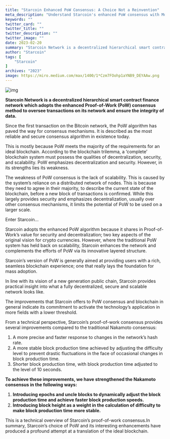 ```yaml
---
title: "Starcoin Enhanced PoW Consensus: A Choice Not a Reinvention"
meta_description: "Understand Starcoin's enhanced PoW consensus with Move as an innovative choice for blockchain operations."
keywords: ""
twitter_card: ""
twitter_title: ""
twitter_description: ""
twitter_image: ""
date: 2023-02-20
summary: "Starcoin Network is a decentralized hierarchical smart contract finance network which adopts the enhanced Proof-of-Work (PoW) consensus..."
author: "Starcoin"
tags: [
    "Starcoin"
]
archives: "2023"
image: https://miro.medium.com/max/1400/1*Czm7FOohp1aYNB9_DEYAAw.png
---
```


![img](https://miro.medium.com/max/1400/1*Czm7FOohp1aYNB9_DEYAAw.png)

**Starcoin Network is a decentralized hierarchical smart contract finance network which adopts the enhanced Proof-of-Work (PoW) consensus method to oversee transactions on its network and ensure the integrity of data.**

Since the first transaction on the Bitcoin network, the PoW algorithm has paved the way for consensus mechanisms. It is described as the most reliable and secure consensus algorithm in existence today.

This is mostly because PoW meets the majority of the requirements for an ideal blockchain. According to the blockchain trilemma, a ‘complete’ blockchain system must possess the qualities of decentralization, security, and scalability. PoW emphasizes decentralization and security. However, in its strengths lies its weakness.

The weakness of PoW consensus is the lack of scalability. This is caused by the system’s reliance on a distributed network of nodes. This is because they need to agree in their majority, to describe the current state of the blockchain, before a new block of transactions is confirmed. While this largely provides security and emphasizes decentralization, usually over other consensus mechanisms, it limits the potential of PoW to be used on a larger scale.

Enter Starcoin…

Starcoin adopts the enhanced PoW algorithm because it shares in Proof-of-Work’s value for security and decentralization; two key aspects of the original vision for crypto currencies. However, where the traditional PoW system has held back on scalability, Starcoin enhances the network and complements the efforts of PoW via its innovative layered structure.

Starcoin’s version of PoW is generally aimed at providing users with a rich, seamless blockchain experience; one that really lays the foundation for mass adoption.

In line with its vision of a new generation public chain, Starcoin provides practical insight into what a fully decentralized, secure and scalable network looks like.

The improvements that Starcoin offers to PoW consensus and blockchain in general indicate its commitment to activate the technology’s application in more fields with a lower threshold.

From a technical perspective, Starcoin’s proof-of-work consensus provides several improvements compared to the traditional Nakamoto consensus:

1. A more precise and faster response to changes in the network’s hash rate.
2. A more stable block production time achieved by adjusting the difficulty level to prevent drastic fluctuations in the face of occasional changes in block production time.
3. Shorter block production time, with block production time adjusted to the level of 10 seconds.

**To achieve these improvements, we have strengthened the Nakamoto consensus in the following ways:**

1. **Introducing epochs and uncle blocks to dynamically adjust the block production time and achieve faster block production speeds.**
2. **Introducing block height as a weight in the calculation of difficulty to make block production time more stable.**

This is a technical overview of Starcoin’s proof-of-work consensus.In summary, Starcoin’s choice of PoW and its interesting enhancements have produced a profound attempt at a translation of the ideal blockchain.
